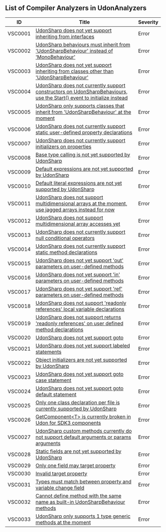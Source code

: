 ## List of Compiler Analyzers in UdonAnalyzers

| ID      | Title                                                                                                                                   | Severity | 
| ------- | --------------------------------------------------------------------------------------------------------------------------------------- | -------- | 
| VSC0001 | [UdonSharp does not yet support inheriting from interfaces](./VSC0001.md)                                                               | Error    | 
| VSC0002 | [UdonSharp behaviours must inherit from 'UdonSharpBehaviour' instead of 'MonoBehaviour'](./VSC0002.md)                                  | Error    | 
| VSC0003 | [UdonSharp does not yet support inheriting from classes other than 'UdonSharpBehaviour'](./VSC0003.md)                                  | Error    | 
| VSC0004 | [UdonSharp does not currently support constructors on UdonSharpBehaviours, use the Start\(\) event to initialize instead](./VSC0004.md) | Error    | 
| VSC0005 | [UdonSharp only supports classes that inherit from 'UdonSharpBehaviour' at the moment](./VSC0005.md)                                    | Error    | 
| VSC0006 | [UdonSharp does not currently support static user\-defined property declarations](./VSC0006.md)                                         | Error    | 
| VSC0007 | [UdonSharp does not currently support initializers on properties](./VSC0007.md)                                                         | Error    | 
| VSC0008 | [Base type calling is not yet supported by UdonSharp](./VSC0008.md)                                                                     | Error    | 
| VSC0009 | [Default expressions are not yet supported by UdonSharp](./VSC0009.md)                                                                  | Error    | 
| VSC0010 | [Default literal expressions are not yet supported by UdonSharp](./VSC0010.md)                                                          | Error    | 
| VSC0011 | [UdonSharp does not support multidimensional arrays at the moment, use jagged arrays instead for now](./VSC0011.md)                     | Error    | 
| VSC0012 | [UdonSharp does not support multidimensional array accesses yet](./VSC0012.md)                                                          | Error    | 
| VSC0013 | [UdonSharp does not currently support null conditional operators](./VSC0013.md)                                                         | Error    | 
| VSC0014 | [UdonSharp does not currently support static method declarations](./VSC0014.md)                                                         | Error    | 
| VSC0015 | [UdonSharp does not yet support 'out' parameters on user\-defined methods](./VSC0015.md)                                                | Error    | 
| VSC0016 | [UdonSharp does not yet support 'in' parameters on user\-defined methods](./VSC0016.md)                                                 | Error    | 
| VSC0017 | [UdonSharp does not yet support 'ref' parameters on user\-defined methods](./VSC0017.md)                                                | Error    | 
| VSC0018 | [UdonSharp does not support 'readonly references' local variable declarations](./VSC0018.md)                                            | Error    | 
| VSC0019 | [UdonSharp does not support returns 'readonly references' on user defined method declarations](./VSC0019.md)                            | Error    | 
| VSC0020 | [UdonSharp does not yet support goto](./VSC0020.md)                                                                                     | Error    | 
| VSC0021 | [UdonSharp does not yet support labeled statements](./VSC0021.md)                                                                       | Error    | 
| VSC0022 | [Object initializers are not yet supported by UdonSharp](./VSC0022.md)                                                                  | Error    | 
| VSC0023 | [UdonSharp does not yet support goto case statement](./VSC0023.md)                                                                      | Error    | 
| VSC0024 | [UdonSharp does not yet support goto default statement](./VSC0024.md)                                                                   | Error    | 
| VSC0025 | [Only one class declaration per file is currently supported by UdonSharp](./VSC0025.md)                                                 | Error    | 
| VSC0026 | [GetComponent&lt;T&gt; is currently broken in Udon for SDK3 components](./VSC0026.md)                                                   | Error    | 
| VSC0027 | [UdonSharp custom methods currently do not support default arguments or params arguments](./VSC0027.md)                                 | Error    | 
| VSC0028 | [Static fields are not yet supported by UdonSharp](./VSC0028.md)                                                                        | Error    | 
| VSC0029 | [Only one field may target property](./VSC0029.md)                                                                                      | Error    | 
| VSC0030 | [Invalid target property](./VSC0030.md)                                                                                                 | Error    | 
| VSC0031 | [Types must match between property and variable change field](./VSC0031.md)                                                             | Error    | 
| VSC0032 | [Cannot define method with the same name as built\-in UdonSharpBehaviour methods](./VSC0032.md)                                         | Error    | 
| VSC0033 | [UdonSharp only supports 1 type generic methods at the moment](./VSC0033.md)                                                            | Error    | 


